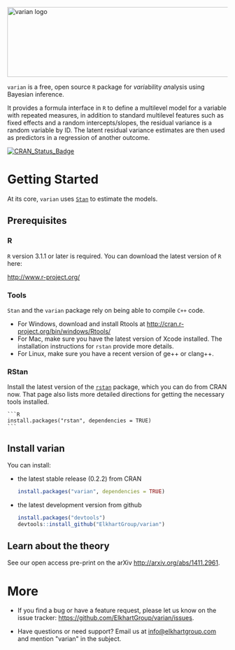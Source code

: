 <img src="http://elkhartgroup.com/images/varian_logo.png"
	 alt="varian logo"
	 style = "width: 650px; height: 160px;"/>

`varian` is a free, open source `R` package for *vari*ability
*an*alysis using Bayesian inference.

It provides a formula interface in `R` to define a multilevel model
for a variable with repeated measures, in addition to standard
multilevel features such as fixed effects and a random
intercepts/slopes, the residual variance is a random variable by
ID.  The latent residual variance estimates are then used as
predictors in a regression of another outcome.

[![CRAN_Status_Badge](http://www.r-pkg.org/badges/version/varian)](http://cran.r-project.org/package=varian)

# Getting Started

At its core, `varian` uses [`Stan`](http://mc-stan.org) to estimate the
models.

## Prerequisites

### R

`R` version 3.1.1 or later is required.  You can download the latest
version of `R` here:

<http://www.r-project.org/>

### Tools

`Stan` and the `varian` package rely on being able to compile `C++`
code.

* For Windows, download and install Rtools at
  <http://cran.r-project.org/bin/windows/Rtools/>
* For Mac, make sure you have the latest version of Xcode installed.
  The installation instructions for `rstan` provide more details.
* For Linux, make sure you have a recent version of ge++ or clang++.

### RStan

Install the latest version of the
[`rstan`](https://github.com/stan-dev/rstan/wiki/RStan-Getting-Started)
package, which you can do from CRAN now.  That page also lists more
detailed directions for getting the necessary tools installed.

    ```R
	install.packages("rstan", dependencies = TRUE)
	```

## Install varian

You can install:

* the latest stable release (0.2.2) from CRAN

    ```R
	install.packages("varian", dependencies = TRUE)
	```

* the latest development version from github

    ```R
	install.packages("devtools")
	devtools::install_github("ElkhartGroup/varian")
	```

## Learn about the theory

See our open access pre-print on the arXiv <http://arxiv.org/abs/1411.2961>.


# More

* If you find a bug or have a feature request, please let us know on
  the issue tracker: <https://github.com/ElkhartGroup/varian/issues>.

* Have questions or need support?  Email us at info@elkhartgroup.com
  and mention "varian" in the subject.
